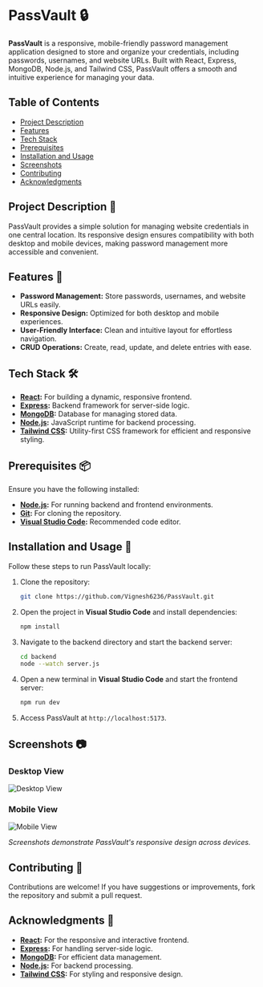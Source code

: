 
# PassVault 🔒

**PassVault** is a responsive, mobile-friendly password management application designed to store and organize your credentials, including passwords, usernames, and website URLs. Built with React, Express, MongoDB, Node.js, and Tailwind CSS, PassVault offers a smooth and intuitive experience for managing your data.

## Table of Contents

- [Project Description](#project-description-)
- [Features](#features-)
- [Tech Stack](#tech-stack-%EF%B8%8F)
- [Prerequisites](#prerequisites-)
- [Installation and Usage](#installation-and-usage-)
- [Screenshots](#screenshots-)
- [Contributing](#contributing-)
- [Acknowledgments](#acknowledgments-)

## Project Description 📝

PassVault provides a simple solution for managing website credentials in one central location. Its responsive design ensures compatibility with both desktop and mobile devices, making password management more accessible and convenient.

## Features 🌟

- **Password Management:** Store passwords, usernames, and website URLs easily.
- **Responsive Design:** Optimized for both desktop and mobile experiences.
- **User-Friendly Interface:** Clean and intuitive layout for effortless navigation.
- **CRUD Operations:** Create, read, update, and delete entries with ease.

## Tech Stack 🛠️

- **[React](https://reactjs.org/):** For building a dynamic, responsive frontend.
- **[Express](https://expressjs.com/):** Backend framework for server-side logic.
- **[MongoDB](https://www.mongodb.com/):** Database for managing stored data.
- **[Node.js](https://nodejs.org/):** JavaScript runtime for backend processing.
- **[Tailwind CSS](https://tailwindcss.com/):** Utility-first CSS framework for efficient and responsive styling.

## Prerequisites 📦

Ensure you have the following installed:

- **[Node.js](https://nodejs.org/):** For running backend and frontend environments.
- **[Git](https://git-scm.com/):** For cloning the repository.
- **[Visual Studio Code](https://code.visualstudio.com/):** Recommended code editor.

## Installation and Usage 🚀

Follow these steps to run PassVault locally:

1. Clone the repository:
   ```bash
   git clone https://github.com/Vignesh6236/PassVault.git
   ```

2. Open the project in **Visual Studio Code** and install dependencies:
   ```bash
   npm install
   ```

3. Navigate to the backend directory and start the backend server:
   ```bash
   cd backend
   node --watch server.js
   ```

4. Open a new terminal in **Visual Studio Code** and start the frontend server:
   ```bash
   npm run dev
   ```

5. Access PassVault at `http://localhost:5173`.

## Screenshots 📷

### Desktop View
![Desktop View](https://github.com/user-attachments/assets/786dcc17-e1f9-40ba-8e27-c4789bdbbbf0)

### Mobile View
![Mobile View](https://github.com/user-attachments/assets/eff8e1db-e926-4c4c-9889-373a055d203e)

*Screenshots demonstrate PassVault's responsive design across devices.*

## Contributing 🤝

Contributions are welcome! If you have suggestions or improvements, fork the repository and submit a pull request.

## Acknowledgments 🙏

- **[React](https://reactjs.org/):** For the responsive and interactive frontend.
- **[Express](https://expressjs.com/):** For handling server-side logic.
- **[MongoDB](https://www.mongodb.com/):** For efficient data management.
- **[Node.js](https://nodejs.org/):** For backend processing.
- **[Tailwind CSS](https://tailwindcss.com/):** For styling and responsive design.
